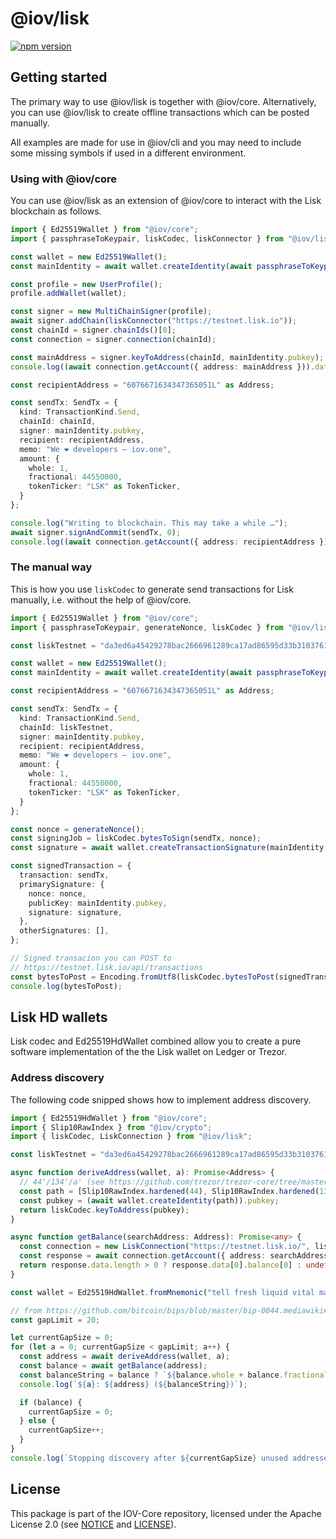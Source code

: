 # @iov/lisk

[![npm version](https://img.shields.io/npm/v/@iov/lisk.svg)](https://www.npmjs.com/package/@iov/lisk)

## Getting started

The primary way to use @iov/lisk is together with @iov/core. Alternatively,
you can use @iov/lisk to create offline transactions which can be posted manually.

All examples are made for use in @iov/cli and you may need to include some
missing symbols if used in a different environment.

### Using with @iov/core

You can use @iov/lisk as an extension of @iov/core to interact with the
Lisk blockchain as follows.

```ts
import { Ed25519Wallet } from "@iov/core";
import { passphraseToKeypair, liskCodec, liskConnector } from "@iov/lisk";

const wallet = new Ed25519Wallet();
const mainIdentity = await wallet.createIdentity(await passphraseToKeypair("oxygen fall sure lava energy veteran enroll frown question detail include maximum"));

const profile = new UserProfile();
profile.addWallet(wallet);

const signer = new MultiChainSigner(profile);
await signer.addChain(liskConnector("https://testnet.lisk.io"));
const chainId = signer.chainIds()[0];
const connection = signer.connection(chainId);

const mainAddress = signer.keyToAddress(chainId, mainIdentity.pubkey);
console.log((await connection.getAccount({ address: mainAddress })).data[0].balance);

const recipientAddress = "6076671634347365051L" as Address;

const sendTx: SendTx = {
  kind: TransactionKind.Send,
  chainId: chainId,
  signer: mainIdentity.pubkey,
  recipient: recipientAddress,
  memo: "We ❤️ developers – iov.one",
  amount: {
    whole: 1,
    fractional: 44550000,
    tokenTicker: "LSK" as TokenTicker,
  }
};

console.log("Writing to blockchain. This may take a while …");
await signer.signAndCommit(sendTx, 0);
console.log((await connection.getAccount({ address: recipientAddress })).data[0].balance);
```

### The manual way

This is how you use `liskCodec` to generate send transactions
for Lisk manually, i.e. without the help of @iov/core.

```ts
import { Ed25519Wallet } from "@iov/core";
import { passphraseToKeypair, generateNonce, liskCodec } from "@iov/lisk";

const liskTestnet = "da3ed6a45429278bac2666961289ca17ad86595d33b31037615d4b8e8f158bba" as ChainId;

const wallet = new Ed25519Wallet();
const mainIdentity = await wallet.createIdentity(await passphraseToKeypair("oxygen fall sure lava energy veteran enroll frown question detail include maximum"));

const recipientAddress = "6076671634347365051L" as Address;

const sendTx: SendTx = {
  kind: TransactionKind.Send,
  chainId: liskTestnet,
  signer: mainIdentity.pubkey,
  recipient: recipientAddress,
  memo: "We ❤️ developers – iov.one",
  amount: {
    whole: 1,
    fractional: 44550000,
    tokenTicker: "LSK" as TokenTicker,
  }
};

const nonce = generateNonce();
const signingJob = liskCodec.bytesToSign(sendTx, nonce);
const signature = await wallet.createTransactionSignature(mainIdentity, signingJob.bytes, signingJob.prehashType, liskTestnet);

const signedTransaction = {
  transaction: sendTx,
  primarySignature: {
    nonce: nonce,
    publicKey: mainIdentity.pubkey,
    signature: signature,
  },
  otherSignatures: [],
};

// Signed transacion you can POST to
// https://testnet.lisk.io/api/transactions
const bytesToPost = Encoding.fromUtf8(liskCodec.bytesToPost(signedTransaction));
console.log(bytesToPost);
```

## Lisk HD wallets

Lisk codec and Ed25519HdWallet combined allow you to create a pure
software implementation of the the Lisk wallet on Ledger or Trezor.

### Address discovery

The following code snipped shows how to implement address discovery.

```ts
import { Ed25519HdWallet } from "@iov/core";
import { Slip10RawIndex } from "@iov/crypto";
import { liskCodec, LiskConnection } from "@iov/lisk";

const liskTestnet = "da3ed6a45429278bac2666961289ca17ad86595d33b31037615d4b8e8f158bba" as ChainId;

async function deriveAddress(wallet, a): Promise<Address> {
  // 44'/134'/a' (see https://github.com/trezor/trezor-core/tree/master/docs/coins)
  const path = [Slip10RawIndex.hardened(44), Slip10RawIndex.hardened(134), Slip10RawIndex.hardened(a)]
  const pubkey = (await wallet.createIdentity(path)).pubkey;
  return liskCodec.keyToAddress(pubkey);
}

async function getBalance(searchAddress: Address): Promise<any> {
  const connection = new LiskConnection("https://testnet.lisk.io/", liskTestnet);
  const response = await connection.getAccount({ address: searchAddress });
  return response.data.length > 0 ? response.data[0].balance[0] : undefined;
}

const wallet = Ed25519HdWallet.fromMnemonic("tell fresh liquid vital machine rhythm uncle tomato grow room vacuum neutral");

// from https://github.com/bitcoin/bips/blob/master/bip-0044.mediawiki#address-gap-limit
const gapLimit = 20;

let currentGapSize = 0;
for (let a = 0; currentGapSize < gapLimit; a++) {
  const address = await deriveAddress(wallet, a);
  const balance = await getBalance(address);
  const balanceString = balance ? `${balance.whole + balance.fractional/100000000} LSK` : "unknown";
  console.log(`${a}: ${address} (${balanceString})`);

  if (balance) {
    currentGapSize = 0;
  } else {
    currentGapSize++;
  }
}
console.log(`Stopping discovery after ${currentGapSize} unused addresses in a row.`);
```

## License

This package is part of the IOV-Core repository, licensed under the Apache License 2.0
(see [NOTICE](https://github.com/iov-one/iov-core/blob/master/NOTICE) and [LICENSE](https://github.com/iov-one/iov-core/blob/master/LICENSE)).
